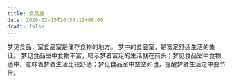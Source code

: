 ```yaml
---
title: 食品室
date: 2020-02-15T20:54:12+08:00
draft: false
---
```


梦见食品，室食品室是储存食物的地方。
梦中的食品室，是富足舒适生活的象征。
梦见食品室中食物丰富，暗示梦者富足的生活就在前头；梦见食品室中食物适中，意味着梦者生活比较舒适；梦见食品室中空空如也，提醒梦者生活之中要节俭。
